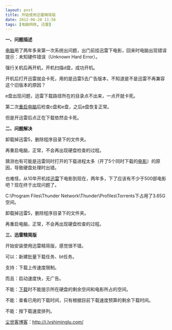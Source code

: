 ```yaml
---
layout: post
title: 开始使用迅雷精简版
date: 2012-06-28 11:56
tags: [电脑网络, 迅雷]
---
```

<strong>一、问题描述</strong>

<a href="http://i.lvshiminglu.com/tag/%e7%94%b5%e8%84%91">电脑</a>用了两年多来第一次系统出问题，出门前挂迅雷下电影，回来时电脑出现错误提示：未知硬件错误（Unknown Hard Error）。

强行关机后再开机，开机扫描d盘，成功开机。

开机后打开迅雷就会卡死，用的是迅雷5去广告版本，不知道是不是迅雷不再兼容这个旧版本的原因？

e盘出现问题，迅雷下载路径所在的目录点不出来，一点开就卡死。

第二次<a href="http://i.lvshiminglu.com/blog/882.html">重启电脑</a>后检查c盘和e盘，之后e盘恢复正常。

但是开迅雷后点正在下载依然会卡死。

<strong>二、问题解决</strong>

卸载掉迅雷5，删除程序目录下的文件夹。

再重启电脑，正常，不会再出现硬盘检查的过程。

猜测也有可能是迅雷同时打开的下载进程太多（开了5个同时下载的<a href="http://i.lvshiminglu.com/tag/%e5%bd%b1%e8%af%84">电影</a>）的原因，导致硬盘处理时出错。

也难怪，从10年开机挂<a href="http://i.lvshiminglu.com/blog/879.html">迅雷</a>下电影到现在，两年多，下了应该有不少于500部电影吧？现在终于出现问题了。

C:\Program Files\Thunder Network\Thunder\Profiles\Torrents下占用了3.65G空间。

卸载掉迅雷5，删除程序目录下的文件夹。

再重启电脑，正常，不会再出现硬盘检查的过程。

<strong>三、迅雷精简版</strong>

开始安装使用迅雷精简版，感觉很不错。

可以：新建批量下载任务、bt任务。

支持：下载上传速度限制。

而且：启动速度快，无广告。

不能：<a href="http://i.lvshiminglu.com/tag/%e4%b8%8b%e8%bd%bd">下载</a>时不能提示所在硬盘的剩余空间和电影所占的空间。

不能：查看已用的下载时间，只有根据目前下载速度预算的剩余下载时间。

不能：按下载速度排列。

<a href="http://i.lvshiminglu.com/">尘世客博客</a>：<a href="http://i.lvshiminglu.com/">http://i.lvshiminglu.com/</a>

